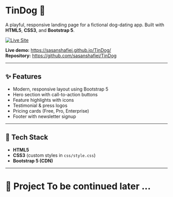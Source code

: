 # TinDog 🐶

A playful, responsive landing page for a fictional dog-dating app. Built with **HTML5**, **CSS3**, and **Bootstrap 5**.

[![Live Site](https://img.shields.io/badge/Live%20Site-Open%20TinDog-2ea44f)](https://sasanshafiei.github.io/TinDog/)

**Live demo:** https://sasanshafiei.github.io/TinDog/  
**Repository:** https://github.com/sasanshafiei/TinDog

---

## ✨ Features

- Modern, responsive layout using Bootstrap 5
- Hero section with call-to-action buttons
- Feature highlights with icons
- Testimonial & press logos
- Pricing cards (Free, Pro, Enterprise)
- Footer with newsletter signup

---

## 🧰 Tech Stack

- **HTML5**
- **CSS3** (custom styles in `css/style.css`)
- **Bootstrap 5 (CDN)**

---

# 📂 Project To be continued later ...
